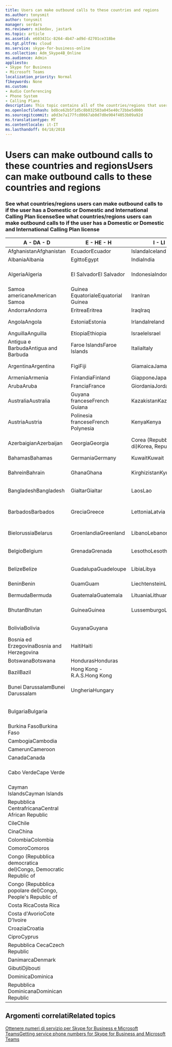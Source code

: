 ```yaml
---
title: Users can make outbound calls to these countries and regions
ms.author: tonysmit
author: tonysmit
manager: serdars
ms.reviewer: mikedav, jastark
ms.topic: article
ms.assetid: e603431c-8264-4b47-ad9d-d2701ce318be
ms.tgt.pltfrm: cloud
ms.service: skype-for-business-online
ms.collection: Adm_Skype4B_Online
ms.audience: Admin
appliesto:
- Skype for Business
- Microsoft Teams
localization_priority: Normal
f1keywords: None
ms.custom:
- Audio Conferencing
- Phone System
- Calling Plans
description: This topic contains all of the countries/regions that users can place outbound calls to if they have a Calling Plan.
ms.openlocfilehash: bd8ce62b5f1d5c8b032503a045e40c72bbe5d00b
ms.sourcegitcommit: a0d3e7a177fcd0667ab0d7d0e904f4053b09a92d
ms.translationtype: MT
ms.contentlocale: it-IT
ms.lasthandoff: 04/18/2018
---
```

# <a name="users-can-make-outbound-calls-to-these-countries-and-regions"></a><span data-ttu-id="c6e9f-103">Users can make outbound calls to these countries and regions</span><span class="sxs-lookup"><span data-stu-id="c6e9f-103">Users can make outbound calls to these countries and regions</span></span>

### <a name="see-what-countriesregions-users-can-make-outbound-calls-to-if-the-user-has-a-domestic-or-domestic-and-international-calling-plan-license"></a><span data-ttu-id="c6e9f-104">See what countries/regions users can make outbound calls to if the user has a Domestic or Domestic and International Calling Plan license</span><span class="sxs-lookup"><span data-stu-id="c6e9f-104">See what countries/regions users can make outbound calls to if the user has a Domestic or Domestic and International Calling Plan license</span></span>


|<span data-ttu-id="c6e9f-105">**A - D**</span><span class="sxs-lookup"><span data-stu-id="c6e9f-105">**A - D**</span></span>| <span data-ttu-id="c6e9f-106">**E - H**</span><span class="sxs-lookup"><span data-stu-id="c6e9f-106">**E - H**</span></span>|<span data-ttu-id="c6e9f-107">**I - L**</span><span class="sxs-lookup"><span data-stu-id="c6e9f-107">**I - L**</span></span>|<span data-ttu-id="c6e9f-108">**M - O**</span><span class="sxs-lookup"><span data-stu-id="c6e9f-108">**M - O**</span></span>|<span data-ttu-id="c6e9f-109">**P - S**</span><span class="sxs-lookup"><span data-stu-id="c6e9f-109">**P - S**</span></span>|<span data-ttu-id="c6e9f-110">**T - Z**</span><span class="sxs-lookup"><span data-stu-id="c6e9f-110">**T - Z**</span></span>|
---|---|---|---|---|---|
|<span data-ttu-id="c6e9f-111">Afghanistan</span><span class="sxs-lookup"><span data-stu-id="c6e9f-111">Afghanistan</span></span>|<span data-ttu-id="c6e9f-112">Ecuador</span><span class="sxs-lookup"><span data-stu-id="c6e9f-112">Ecuador</span></span> |<span data-ttu-id="c6e9f-113">Islanda</span><span class="sxs-lookup"><span data-stu-id="c6e9f-113">Iceland</span></span> |<span data-ttu-id="c6e9f-114">Macao</span><span class="sxs-lookup"><span data-stu-id="c6e9f-114">Macau</span></span> |<span data-ttu-id="c6e9f-115">Pakistan</span><span class="sxs-lookup"><span data-stu-id="c6e9f-115">Pakistan</span></span> |<span data-ttu-id="c6e9f-116">Taiwan</span><span class="sxs-lookup"><span data-stu-id="c6e9f-116">Taiwan</span></span>   |
|<span data-ttu-id="c6e9f-117">Albania</span><span class="sxs-lookup"><span data-stu-id="c6e9f-117">Albania</span></span>|<span data-ttu-id="c6e9f-118">Egitto</span><span class="sxs-lookup"><span data-stu-id="c6e9f-118">Egypt</span></span> |<span data-ttu-id="c6e9f-119">India</span><span class="sxs-lookup"><span data-stu-id="c6e9f-119">India</span></span> |<span data-ttu-id="c6e9f-120">Macedonia</span><span class="sxs-lookup"><span data-stu-id="c6e9f-120">Macedonia</span></span> |<span data-ttu-id="c6e9f-121">Palau</span><span class="sxs-lookup"><span data-stu-id="c6e9f-121">Palau</span></span> |<span data-ttu-id="c6e9f-122">Tagikistan</span><span class="sxs-lookup"><span data-stu-id="c6e9f-122">Tajikistan</span></span>   |
|<span data-ttu-id="c6e9f-123">Algeria</span><span class="sxs-lookup"><span data-stu-id="c6e9f-123">Algeria</span></span>|<span data-ttu-id="c6e9f-124">El Salvador</span><span class="sxs-lookup"><span data-stu-id="c6e9f-124">El Salvador</span></span> |<span data-ttu-id="c6e9f-125">Indonesia</span><span class="sxs-lookup"><span data-stu-id="c6e9f-125">Indonesia</span></span> |<span data-ttu-id="c6e9f-126">Malawi</span><span class="sxs-lookup"><span data-stu-id="c6e9f-126">Malawi</span></span> |<span data-ttu-id="c6e9f-127">Autorità Palestinese</span><span class="sxs-lookup"><span data-stu-id="c6e9f-127">Palestinian Authority</span></span> |<span data-ttu-id="c6e9f-128">Tanzania (Repubblica unita di)</span><span class="sxs-lookup"><span data-stu-id="c6e9f-128">Tanzania, United Republic of</span></span>  |
|<span data-ttu-id="c6e9f-129">Samoa americane</span><span class="sxs-lookup"><span data-stu-id="c6e9f-129">American Samoa</span></span>|<span data-ttu-id="c6e9f-130">Guinea Equatoriale</span><span class="sxs-lookup"><span data-stu-id="c6e9f-130">Equatorial Guinea</span></span> |<span data-ttu-id="c6e9f-131">Iran</span><span class="sxs-lookup"><span data-stu-id="c6e9f-131">Iran</span></span> |<span data-ttu-id="c6e9f-132">Malesia</span><span class="sxs-lookup"><span data-stu-id="c6e9f-132">Malaysia</span></span> |<span data-ttu-id="c6e9f-133">Panama</span><span class="sxs-lookup"><span data-stu-id="c6e9f-133">Panama</span></span> | <span data-ttu-id="c6e9f-134">Thailandia</span><span class="sxs-lookup"><span data-stu-id="c6e9f-134">Thailand</span></span>   |
|<span data-ttu-id="c6e9f-135">Andorra</span><span class="sxs-lookup"><span data-stu-id="c6e9f-135">Andorra</span></span> |<span data-ttu-id="c6e9f-136">Eritrea</span><span class="sxs-lookup"><span data-stu-id="c6e9f-136">Eritrea</span></span> |<span data-ttu-id="c6e9f-137">Iraq</span><span class="sxs-lookup"><span data-stu-id="c6e9f-137">Iraq</span></span> |<span data-ttu-id="c6e9f-138">Mali</span><span class="sxs-lookup"><span data-stu-id="c6e9f-138">Mali</span></span> |<span data-ttu-id="c6e9f-139">Paraguay</span><span class="sxs-lookup"><span data-stu-id="c6e9f-139">Paraguay</span></span> |<span data-ttu-id="c6e9f-140">Togo</span><span class="sxs-lookup"><span data-stu-id="c6e9f-140">Togo</span></span>   |
|<span data-ttu-id="c6e9f-141">Angola</span><span class="sxs-lookup"><span data-stu-id="c6e9f-141">Angola</span></span> |<span data-ttu-id="c6e9f-142">Estonia</span><span class="sxs-lookup"><span data-stu-id="c6e9f-142">Estonia</span></span> |<span data-ttu-id="c6e9f-143">Irlanda</span><span class="sxs-lookup"><span data-stu-id="c6e9f-143">Ireland</span></span> |<span data-ttu-id="c6e9f-144">Malta</span><span class="sxs-lookup"><span data-stu-id="c6e9f-144">Malta</span></span> |<span data-ttu-id="c6e9f-145">Perù</span><span class="sxs-lookup"><span data-stu-id="c6e9f-145">Peru</span></span> | <span data-ttu-id="c6e9f-146">Trinidad e Tobago</span><span class="sxs-lookup"><span data-stu-id="c6e9f-146">Trinidad and Tobago</span></span>  |
|<span data-ttu-id="c6e9f-147">Anguilla</span><span class="sxs-lookup"><span data-stu-id="c6e9f-147">Anguilla</span></span> |<span data-ttu-id="c6e9f-148">Etiopia</span><span class="sxs-lookup"><span data-stu-id="c6e9f-148">Ethiopia</span></span> |<span data-ttu-id="c6e9f-149">Israele</span><span class="sxs-lookup"><span data-stu-id="c6e9f-149">Israel</span></span> |<span data-ttu-id="c6e9f-150">Marshall</span><span class="sxs-lookup"><span data-stu-id="c6e9f-150">Marshall Islands</span></span> | <span data-ttu-id="c6e9f-151">Filippine</span><span class="sxs-lookup"><span data-stu-id="c6e9f-151">Philippines</span></span> | <span data-ttu-id="c6e9f-152">Turchia</span><span class="sxs-lookup"><span data-stu-id="c6e9f-152">Turkey</span></span> |
|<span data-ttu-id="c6e9f-153">Antigua e Barbuda</span><span class="sxs-lookup"><span data-stu-id="c6e9f-153">Antigua and Barbuda</span></span> | <span data-ttu-id="c6e9f-154">Faroe Islands</span><span class="sxs-lookup"><span data-stu-id="c6e9f-154">Faroe Islands</span></span> |<span data-ttu-id="c6e9f-155">Italia</span><span class="sxs-lookup"><span data-stu-id="c6e9f-155">Italy</span></span> |<span data-ttu-id="c6e9f-156">Martinica</span><span class="sxs-lookup"><span data-stu-id="c6e9f-156">Martinique</span></span> |<span data-ttu-id="c6e9f-157">Polonia</span><span class="sxs-lookup"><span data-stu-id="c6e9f-157">Poland</span></span> |<span data-ttu-id="c6e9f-158">Turkmenistan</span><span class="sxs-lookup"><span data-stu-id="c6e9f-158">Turkmenistan</span></span> |
|<span data-ttu-id="c6e9f-159">Argentina</span><span class="sxs-lookup"><span data-stu-id="c6e9f-159">Argentina</span></span>|<span data-ttu-id="c6e9f-160">Figi</span><span class="sxs-lookup"><span data-stu-id="c6e9f-160">Fiji</span></span> |<span data-ttu-id="c6e9f-161">Giamaica</span><span class="sxs-lookup"><span data-stu-id="c6e9f-161">Jamaica</span></span> |<span data-ttu-id="c6e9f-162">Mauritius</span><span class="sxs-lookup"><span data-stu-id="c6e9f-162">Mauritius</span></span> |<span data-ttu-id="c6e9f-163">Portogallo</span><span class="sxs-lookup"><span data-stu-id="c6e9f-163">Portugal</span></span> |<span data-ttu-id="c6e9f-164">Turks e Caicos</span><span class="sxs-lookup"><span data-stu-id="c6e9f-164">Turks and Caicos</span></span>   |
|<span data-ttu-id="c6e9f-165">Armenia</span><span class="sxs-lookup"><span data-stu-id="c6e9f-165">Armenia</span></span> |<span data-ttu-id="c6e9f-166">Finlandia</span><span class="sxs-lookup"><span data-stu-id="c6e9f-166">Finland</span></span> |<span data-ttu-id="c6e9f-167">Giappone</span><span class="sxs-lookup"><span data-stu-id="c6e9f-167">Japan</span></span> |<span data-ttu-id="c6e9f-168">Mayotte</span><span class="sxs-lookup"><span data-stu-id="c6e9f-168">Mayotte</span></span> | <span data-ttu-id="c6e9f-169">Portorico</span><span class="sxs-lookup"><span data-stu-id="c6e9f-169">Puerto Rico</span></span> |<span data-ttu-id="c6e9f-170">Uganda</span><span class="sxs-lookup"><span data-stu-id="c6e9f-170">Uganda</span></span>  |
|<span data-ttu-id="c6e9f-171">Aruba</span><span class="sxs-lookup"><span data-stu-id="c6e9f-171">Aruba</span></span> |<span data-ttu-id="c6e9f-172">Francia</span><span class="sxs-lookup"><span data-stu-id="c6e9f-172">France</span></span> |<span data-ttu-id="c6e9f-173">Giordania</span><span class="sxs-lookup"><span data-stu-id="c6e9f-173">Jordan</span></span> |<span data-ttu-id="c6e9f-174">Messico</span><span class="sxs-lookup"><span data-stu-id="c6e9f-174">Mexico</span></span> |<span data-ttu-id="c6e9f-175">Qatar</span><span class="sxs-lookup"><span data-stu-id="c6e9f-175">Qatar</span></span> | <span data-ttu-id="c6e9f-176">Ucraina</span><span class="sxs-lookup"><span data-stu-id="c6e9f-176">Ukraine</span></span>   |
|<span data-ttu-id="c6e9f-177">Australia</span><span class="sxs-lookup"><span data-stu-id="c6e9f-177">Australia</span></span> |<span data-ttu-id="c6e9f-178">Guyana francese</span><span class="sxs-lookup"><span data-stu-id="c6e9f-178">French Guiana</span></span> |<span data-ttu-id="c6e9f-179">Kazakistan</span><span class="sxs-lookup"><span data-stu-id="c6e9f-179">Kazakhstan</span></span> |<span data-ttu-id="c6e9f-180">Micronesia</span><span class="sxs-lookup"><span data-stu-id="c6e9f-180">Micronesia</span></span> |<span data-ttu-id="c6e9f-181">Riunione</span><span class="sxs-lookup"><span data-stu-id="c6e9f-181">Reunion</span></span> |<span data-ttu-id="c6e9f-182">Emirati Arabi Uniti (E.A.U.)</span><span class="sxs-lookup"><span data-stu-id="c6e9f-182">United Arab Emirates (U.A.E)</span></span>  |
|<span data-ttu-id="c6e9f-183">Austria</span><span class="sxs-lookup"><span data-stu-id="c6e9f-183">Austria</span></span> |<span data-ttu-id="c6e9f-184">Polinesia francese</span><span class="sxs-lookup"><span data-stu-id="c6e9f-184">French Polynesia</span></span> |<span data-ttu-id="c6e9f-185">Kenya</span><span class="sxs-lookup"><span data-stu-id="c6e9f-185">Kenya</span></span> |<span data-ttu-id="c6e9f-186">Moldavia (Repubblica di)</span><span class="sxs-lookup"><span data-stu-id="c6e9f-186">Moldova, Republic of</span></span> |<span data-ttu-id="c6e9f-187">Romania</span><span class="sxs-lookup"><span data-stu-id="c6e9f-187">Romania</span></span> |<span data-ttu-id="c6e9f-188">Regno Unito</span><span class="sxs-lookup"><span data-stu-id="c6e9f-188">United Kingdom (U.K.)</span></span> |
|<span data-ttu-id="c6e9f-189">Azerbaigian</span><span class="sxs-lookup"><span data-stu-id="c6e9f-189">Azerbaijan</span></span> |<span data-ttu-id="c6e9f-190">Georgia</span><span class="sxs-lookup"><span data-stu-id="c6e9f-190">Georgia</span></span> |<span data-ttu-id="c6e9f-191">Corea (Repubblica di)</span><span class="sxs-lookup"><span data-stu-id="c6e9f-191">Korea, Republic of</span></span> |<span data-ttu-id="c6e9f-192">Monaco</span><span class="sxs-lookup"><span data-stu-id="c6e9f-192">Monaco</span></span> | <span data-ttu-id="c6e9f-193">Federazione Russa</span><span class="sxs-lookup"><span data-stu-id="c6e9f-193">Russian Federation</span></span> |<span data-ttu-id="c6e9f-194">Stati Uniti</span><span class="sxs-lookup"><span data-stu-id="c6e9f-194">United States (U.S.)</span></span>  |
|<span data-ttu-id="c6e9f-195">Bahamas</span><span class="sxs-lookup"><span data-stu-id="c6e9f-195">Bahamas</span></span> |<span data-ttu-id="c6e9f-196">Germania</span><span class="sxs-lookup"><span data-stu-id="c6e9f-196">Germany</span></span> |<span data-ttu-id="c6e9f-197">Kuwait</span><span class="sxs-lookup"><span data-stu-id="c6e9f-197">Kuwait</span></span> |<span data-ttu-id="c6e9f-198">Mongolia</span><span class="sxs-lookup"><span data-stu-id="c6e9f-198">Mongolia</span></span> |<span data-ttu-id="c6e9f-199">Ruanda</span><span class="sxs-lookup"><span data-stu-id="c6e9f-199">Rwanda</span></span> | <span data-ttu-id="c6e9f-200">Uruguay</span><span class="sxs-lookup"><span data-stu-id="c6e9f-200">Uruguay</span></span> |
|<span data-ttu-id="c6e9f-201">Bahrein</span><span class="sxs-lookup"><span data-stu-id="c6e9f-201">Bahrain</span></span> |<span data-ttu-id="c6e9f-202">Ghana</span><span class="sxs-lookup"><span data-stu-id="c6e9f-202">Ghana</span></span> |<span data-ttu-id="c6e9f-203">Kirghizistan</span><span class="sxs-lookup"><span data-stu-id="c6e9f-203">Kyrgyzstan</span></span> |<span data-ttu-id="c6e9f-204">Montenegro</span><span class="sxs-lookup"><span data-stu-id="c6e9f-204">Montenegro</span></span> | <span data-ttu-id="c6e9f-205">Saint Kitts and Nevis</span><span class="sxs-lookup"><span data-stu-id="c6e9f-205">Saint Kitts and Nevis</span></span> |<span data-ttu-id="c6e9f-206">Uzbekistan</span><span class="sxs-lookup"><span data-stu-id="c6e9f-206">Uzbekistan</span></span>  |
|<span data-ttu-id="c6e9f-207">Bangladesh</span><span class="sxs-lookup"><span data-stu-id="c6e9f-207">Bangladesh</span></span> |<span data-ttu-id="c6e9f-208">Gialtar</span><span class="sxs-lookup"><span data-stu-id="c6e9f-208">Gialtar</span></span> |<span data-ttu-id="c6e9f-209">Laos</span><span class="sxs-lookup"><span data-stu-id="c6e9f-209">Lao</span></span> |<span data-ttu-id="c6e9f-210">Montserrat</span><span class="sxs-lookup"><span data-stu-id="c6e9f-210">Montserrat</span></span> | <span data-ttu-id="c6e9f-211">Saint Lucia</span><span class="sxs-lookup"><span data-stu-id="c6e9f-211">Saint Lucia</span></span> |<span data-ttu-id="c6e9f-212">Città del Vaticano</span><span class="sxs-lookup"><span data-stu-id="c6e9f-212">Vatican City State</span></span>  |
|<span data-ttu-id="c6e9f-213">Barbados</span><span class="sxs-lookup"><span data-stu-id="c6e9f-213">Barbados</span></span> |<span data-ttu-id="c6e9f-214">Grecia</span><span class="sxs-lookup"><span data-stu-id="c6e9f-214">Greece</span></span> |<span data-ttu-id="c6e9f-215">Lettonia</span><span class="sxs-lookup"><span data-stu-id="c6e9f-215">Latvia</span></span> |<span data-ttu-id="c6e9f-216">Marocco</span><span class="sxs-lookup"><span data-stu-id="c6e9f-216">Morocco</span></span> |<span data-ttu-id="c6e9f-217">Saint Vincent e Grenadine</span><span class="sxs-lookup"><span data-stu-id="c6e9f-217">Saint Vincent and the Grenadines</span></span> |<span data-ttu-id="c6e9f-218">Venezuela</span><span class="sxs-lookup"><span data-stu-id="c6e9f-218">Venezuela</span></span>   |
|<span data-ttu-id="c6e9f-219">Bielorussia</span><span class="sxs-lookup"><span data-stu-id="c6e9f-219">Belarus</span></span> |<span data-ttu-id="c6e9f-220">Groenlandia</span><span class="sxs-lookup"><span data-stu-id="c6e9f-220">Greenland</span></span> |<span data-ttu-id="c6e9f-221">Libano</span><span class="sxs-lookup"><span data-stu-id="c6e9f-221">Lebanon</span></span> |<span data-ttu-id="c6e9f-222">Mozambico</span><span class="sxs-lookup"><span data-stu-id="c6e9f-222">Mozambique</span></span> | <span data-ttu-id="c6e9f-223">San Marino</span><span class="sxs-lookup"><span data-stu-id="c6e9f-223">San Marino</span></span> |<span data-ttu-id="c6e9f-224">Vietnam</span><span class="sxs-lookup"><span data-stu-id="c6e9f-224">Viet Nam</span></span>  |
|<span data-ttu-id="c6e9f-225">Belgio</span><span class="sxs-lookup"><span data-stu-id="c6e9f-225">Belgium</span></span> |<span data-ttu-id="c6e9f-226">Grenada</span><span class="sxs-lookup"><span data-stu-id="c6e9f-226">Grenada</span></span> |<span data-ttu-id="c6e9f-227">Lesotho</span><span class="sxs-lookup"><span data-stu-id="c6e9f-227">Lesotho</span></span> |<span data-ttu-id="c6e9f-228">Myanmar</span><span class="sxs-lookup"><span data-stu-id="c6e9f-228">Myanmar</span></span> | <span data-ttu-id="c6e9f-229">Arabia Saudita (المملكة العربية السعودية)</span><span class="sxs-lookup"><span data-stu-id="c6e9f-229">Saudi Arabia</span></span> | <span data-ttu-id="c6e9f-230">Isole Vergini (britanniche)</span><span class="sxs-lookup"><span data-stu-id="c6e9f-230">Virgin Islands (British)</span></span> |
|<span data-ttu-id="c6e9f-231">Belize</span><span class="sxs-lookup"><span data-stu-id="c6e9f-231">Belize</span></span> |<span data-ttu-id="c6e9f-232">Guadalupa</span><span class="sxs-lookup"><span data-stu-id="c6e9f-232">Guadeloupe</span></span> |<span data-ttu-id="c6e9f-233">Libia</span><span class="sxs-lookup"><span data-stu-id="c6e9f-233">Libya</span></span> |<span data-ttu-id="c6e9f-234">Namibia</span><span class="sxs-lookup"><span data-stu-id="c6e9f-234">Namibia</span></span> |<span data-ttu-id="c6e9f-235">Senegal</span><span class="sxs-lookup"><span data-stu-id="c6e9f-235">Senegal</span></span> | <span data-ttu-id="c6e9f-236">Isole Vergini (USA)</span><span class="sxs-lookup"><span data-stu-id="c6e9f-236">Virgin Islands (U.S.)</span></span>  |
|<span data-ttu-id="c6e9f-237">Benin</span><span class="sxs-lookup"><span data-stu-id="c6e9f-237">Benin</span></span> |<span data-ttu-id="c6e9f-238">Guam</span><span class="sxs-lookup"><span data-stu-id="c6e9f-238">Guam</span></span> |<span data-ttu-id="c6e9f-239">Liechtenstein</span><span class="sxs-lookup"><span data-stu-id="c6e9f-239">Liechtenstein</span></span> |<span data-ttu-id="c6e9f-240">Nepal</span><span class="sxs-lookup"><span data-stu-id="c6e9f-240">Nepal</span></span> | <span data-ttu-id="c6e9f-241">Serbia</span><span class="sxs-lookup"><span data-stu-id="c6e9f-241">Serbia</span></span> | <span data-ttu-id="c6e9f-242">Isole Wallis e Futuna</span><span class="sxs-lookup"><span data-stu-id="c6e9f-242">Wallis and Futuna Islands</span></span>  |
|<span data-ttu-id="c6e9f-243">Bermuda</span><span class="sxs-lookup"><span data-stu-id="c6e9f-243">Bermuda</span></span> |<span data-ttu-id="c6e9f-244">Guatemala</span><span class="sxs-lookup"><span data-stu-id="c6e9f-244">Guatemala</span></span> |<span data-ttu-id="c6e9f-245">Lituania</span><span class="sxs-lookup"><span data-stu-id="c6e9f-245">Lithuania</span></span> |<span data-ttu-id="c6e9f-246">Paesi Bassi</span><span class="sxs-lookup"><span data-stu-id="c6e9f-246">Netherlands</span></span> |<span data-ttu-id="c6e9f-247">Singapore</span><span class="sxs-lookup"><span data-stu-id="c6e9f-247">Singapore</span></span> |<span data-ttu-id="c6e9f-248">Yemen</span><span class="sxs-lookup"><span data-stu-id="c6e9f-248">Yemen</span></span> |
|<span data-ttu-id="c6e9f-249">Bhutan</span><span class="sxs-lookup"><span data-stu-id="c6e9f-249">Bhutan</span></span> |<span data-ttu-id="c6e9f-250">Guinea</span><span class="sxs-lookup"><span data-stu-id="c6e9f-250">Guinea</span></span> |<span data-ttu-id="c6e9f-251">Lussemburgo</span><span class="sxs-lookup"><span data-stu-id="c6e9f-251">Luxembourg</span></span> |<span data-ttu-id="c6e9f-252">Antille olandesi</span><span class="sxs-lookup"><span data-stu-id="c6e9f-252">Netherlands Antilles</span></span> |<span data-ttu-id="c6e9f-253">Slovacchia</span><span class="sxs-lookup"><span data-stu-id="c6e9f-253">Slovakia</span></span> |<span data-ttu-id="c6e9f-254">Zambia</span><span class="sxs-lookup"><span data-stu-id="c6e9f-254">Zambia</span></span>  |
|<span data-ttu-id="c6e9f-255">Bolivia</span><span class="sxs-lookup"><span data-stu-id="c6e9f-255">Bolivia</span></span> |<span data-ttu-id="c6e9f-256">Guyana</span><span class="sxs-lookup"><span data-stu-id="c6e9f-256">Guyana</span></span>| |<span data-ttu-id="c6e9f-257">Nuova Caledonia</span><span class="sxs-lookup"><span data-stu-id="c6e9f-257">New Caledonia</span></span> |<span data-ttu-id="c6e9f-258">Slovenia</span><span class="sxs-lookup"><span data-stu-id="c6e9f-258">Slovenia</span></span> |<span data-ttu-id="c6e9f-259">Zimbabwe</span><span class="sxs-lookup"><span data-stu-id="c6e9f-259">Zimbabwe</span></span> |
|<span data-ttu-id="c6e9f-260">Bosnia ed Erzegovina</span><span class="sxs-lookup"><span data-stu-id="c6e9f-260">Bosnia and Herzegovina</span></span> |<span data-ttu-id="c6e9f-261">Haiti</span><span class="sxs-lookup"><span data-stu-id="c6e9f-261">Haiti</span></span> ||<span data-ttu-id="c6e9f-262">Nuova Zelanda</span><span class="sxs-lookup"><span data-stu-id="c6e9f-262">New Zealand</span></span> |<span data-ttu-id="c6e9f-263">Sudafrica</span><span class="sxs-lookup"><span data-stu-id="c6e9f-263">South Africa</span></span> | 
|<span data-ttu-id="c6e9f-264">Botswana</span><span class="sxs-lookup"><span data-stu-id="c6e9f-264">Botswana</span></span> |<span data-ttu-id="c6e9f-265">Honduras</span><span class="sxs-lookup"><span data-stu-id="c6e9f-265">Honduras</span></span> ||<span data-ttu-id="c6e9f-266">Nicaragua</span><span class="sxs-lookup"><span data-stu-id="c6e9f-266">Nicaragua</span></span> |<span data-ttu-id="c6e9f-267">Spagna</span><span class="sxs-lookup"><span data-stu-id="c6e9f-267">Spain</span></span> |
|<span data-ttu-id="c6e9f-268">Bazil</span><span class="sxs-lookup"><span data-stu-id="c6e9f-268">Bazil</span></span> |<span data-ttu-id="c6e9f-269">Hong Kong - R.A.S.</span><span class="sxs-lookup"><span data-stu-id="c6e9f-269">Hong Kong</span></span> ||<span data-ttu-id="c6e9f-270">Niger</span><span class="sxs-lookup"><span data-stu-id="c6e9f-270">Niger</span></span> |<span data-ttu-id="c6e9f-271">Sri Lanka</span><span class="sxs-lookup"><span data-stu-id="c6e9f-271">Sri Lanka</span></span> | 
|<span data-ttu-id="c6e9f-272">Bunei Darussalam</span><span class="sxs-lookup"><span data-stu-id="c6e9f-272">Bunei Darussalam</span></span> |<span data-ttu-id="c6e9f-273">Ungheria</span><span class="sxs-lookup"><span data-stu-id="c6e9f-273">Hungary</span></span> ||<span data-ttu-id="c6e9f-274">Nigeria</span><span class="sxs-lookup"><span data-stu-id="c6e9f-274">Nigeria</span></span> |<span data-ttu-id="c6e9f-275">St. Pierre e Miquelon</span><span class="sxs-lookup"><span data-stu-id="c6e9f-275">St. Pierre and Miquelon</span></span> | 
|<span data-ttu-id="c6e9f-276">Bulgaria</span><span class="sxs-lookup"><span data-stu-id="c6e9f-276">Bulgaria</span></span> |||<span data-ttu-id="c6e9f-277">Isole Marianne Settentrionali</span><span class="sxs-lookup"><span data-stu-id="c6e9f-277">Northern Mariana Islands</span></span> |<span data-ttu-id="c6e9f-278">Sudan</span><span class="sxs-lookup"><span data-stu-id="c6e9f-278">Sudan</span></span> |
|<span data-ttu-id="c6e9f-279">Burkina Faso</span><span class="sxs-lookup"><span data-stu-id="c6e9f-279">Burkina Faso</span></span> |||<span data-ttu-id="c6e9f-280">Norvegia</span><span class="sxs-lookup"><span data-stu-id="c6e9f-280">Norway</span></span> |<span data-ttu-id="c6e9f-281">Suriname</span><span class="sxs-lookup"><span data-stu-id="c6e9f-281">Suriname</span></span> |
|<span data-ttu-id="c6e9f-282">Cambogia</span><span class="sxs-lookup"><span data-stu-id="c6e9f-282">Cambodia</span></span> |||<span data-ttu-id="c6e9f-283">Oman</span><span class="sxs-lookup"><span data-stu-id="c6e9f-283">Oman</span></span> |<span data-ttu-id="c6e9f-284">Swaziland</span><span class="sxs-lookup"><span data-stu-id="c6e9f-284">Swaziland</span></span> | 
|<span data-ttu-id="c6e9f-285">Camerun</span><span class="sxs-lookup"><span data-stu-id="c6e9f-285">Cameroon</span></span> ||||<span data-ttu-id="c6e9f-286">Svezia</span><span class="sxs-lookup"><span data-stu-id="c6e9f-286">Sweden</span></span> |
|<span data-ttu-id="c6e9f-287">Canada</span><span class="sxs-lookup"><span data-stu-id="c6e9f-287">Canada</span></span> ||||<span data-ttu-id="c6e9f-288">Svizzera</span><span class="sxs-lookup"><span data-stu-id="c6e9f-288">Switzerland</span></span> | 
|<span data-ttu-id="c6e9f-289">Cabo Verde</span><span class="sxs-lookup"><span data-stu-id="c6e9f-289">Cape Verde</span></span> ||||<span data-ttu-id="c6e9f-290">Repubblica Araba di Siria</span><span class="sxs-lookup"><span data-stu-id="c6e9f-290">Syrian Arab Republic</span></span> |
|<span data-ttu-id="c6e9f-291">Cayman Islands</span><span class="sxs-lookup"><span data-stu-id="c6e9f-291">Cayman Islands</span></span> |
|<span data-ttu-id="c6e9f-292">Repubblica Centrafricana</span><span class="sxs-lookup"><span data-stu-id="c6e9f-292">Central African Republic</span></span> |
|<span data-ttu-id="c6e9f-293">Cile</span><span class="sxs-lookup"><span data-stu-id="c6e9f-293">Chile</span></span> |
|<span data-ttu-id="c6e9f-294">Cina</span><span class="sxs-lookup"><span data-stu-id="c6e9f-294">China</span></span> |
|<span data-ttu-id="c6e9f-295">Colombia</span><span class="sxs-lookup"><span data-stu-id="c6e9f-295">Colombia</span></span> |
|<span data-ttu-id="c6e9f-296">Comoro</span><span class="sxs-lookup"><span data-stu-id="c6e9f-296">Comoros</span></span> |
|<span data-ttu-id="c6e9f-297">Congo (Repubblica democratica del)</span><span class="sxs-lookup"><span data-stu-id="c6e9f-297">Congo, Democratic Republic of</span></span> |
|<span data-ttu-id="c6e9f-298">Congo (Repubblica popolare del)</span><span class="sxs-lookup"><span data-stu-id="c6e9f-298">Congo, People's Republic of</span></span> |
|<span data-ttu-id="c6e9f-299">Costa Rica</span><span class="sxs-lookup"><span data-stu-id="c6e9f-299">Costa Rica</span></span> |
|<span data-ttu-id="c6e9f-300">Costa d'Avorio</span><span class="sxs-lookup"><span data-stu-id="c6e9f-300">Cote D'Ivoire</span></span> |
|<span data-ttu-id="c6e9f-301">Croazia</span><span class="sxs-lookup"><span data-stu-id="c6e9f-301">Croatia</span></span> |
|<span data-ttu-id="c6e9f-302">Cipro</span><span class="sxs-lookup"><span data-stu-id="c6e9f-302">Cyprus</span></span> |
|<span data-ttu-id="c6e9f-303">Repubblica Ceca</span><span class="sxs-lookup"><span data-stu-id="c6e9f-303">Czech Republic</span></span> |
|<span data-ttu-id="c6e9f-304">Danimarca</span><span class="sxs-lookup"><span data-stu-id="c6e9f-304">Denmark</span></span> |
|<span data-ttu-id="c6e9f-305">Gibuti</span><span class="sxs-lookup"><span data-stu-id="c6e9f-305">Djibouti</span></span> |
|<span data-ttu-id="c6e9f-306">Dominica</span><span class="sxs-lookup"><span data-stu-id="c6e9f-306">Dominica</span></span> |
|<span data-ttu-id="c6e9f-307">Repubblica Dominicana</span><span class="sxs-lookup"><span data-stu-id="c6e9f-307">Dominican Republic</span></span> |

## <a name="related-topics"></a><span data-ttu-id="c6e9f-308">Argomenti correlati</span><span class="sxs-lookup"><span data-stu-id="c6e9f-308">Related topics</span></span>

[<span data-ttu-id="c6e9f-309">Ottenere numeri di servizio per Skype for Business e Microsoft Teams</span><span class="sxs-lookup"><span data-stu-id="c6e9f-309">Getting service phone numbers for Skype for Business and Microsoft Teams</span></span>](../what-is-phone-system-in-office-365/getting-service-phone-numbers.md)

  
 